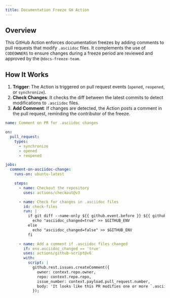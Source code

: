 ```yaml
---
title: Documentation Freeze GH Action
---
```


## Overview
This GitHub Action enforces documentation freezes by adding comments to pull requests that modify `.asciidoc` files. It complements the use of `CODEOWNERS` to ensure changes during a freeze period are reviewed and approved by the `@docs-freeze-team`.

## How It Works
1. **Trigger**: The Action is triggered on pull request events (`opened`, `reopened`, or `synchronize`).
2. **Check Changes**: It checks the diff between the latest commits to detect modifications to `.asciidoc` files.
3. **Add Comment**: If changes are detected, the Action posts a comment in the pull request, reminding the contributor of the freeze.

```yaml
name: Comment on PR for .asciidoc changes

on:
  pull_request:
    types:
      - synchronize
      - opened
      - reopened

jobs:
  comment-on-asciidoc-change:
    runs-on: ubuntu-latest

    steps:
      - name: Checkout the repository
        uses: actions/checkout@v3

      - name: Check for changes in .asciidoc files
        id: check-files
        run: |
          if git diff --name-only ${{ github.event.before }} ${{ github.sha }} | grep -E '\.asciidoc$'; then
            echo "asciidoc_changed=true" >> $GITHUB_ENV
          else
            echo "asciidoc_changed=false" >> $GITHUB_ENV
          fi

      - name: Add a comment if .asciidoc files changed
        if: env.asciidoc_changed == 'true'
        uses: actions/github-script@v6
        with:
          script: |
            github.rest.issues.createComment({
              owner: context.repo.owner,
              repo: context.repo.repo,
              issue_number: context.payload.pull_request.number,
              body: 'It looks like this PR modifies one or more `.asciidoc` files. The documentation is currently under a documentation freeze. Please do not merge this PR. See [link](link) to learn more.'
            });
```